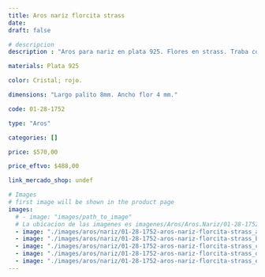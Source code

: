```yaml
---
title: Aros nariz florcita strass
date: 
draft: false

# descripcion
description : "Aros para nariz en plata 925. Flores en strass. Traba con la bolita. Precio por unidad."

materials: Plata 925

color: Cristal; rojo.

dimensions: "Largo palito 8mm. Ancho flor 4 mm."

code: 01-28-1752

type: "Aros"

categories: []

price: $570,00

price_eftvo: $488,00

link_mercado_shop: undef

# Images
# first image will be shown in the product page
images:
  # - image: "images/path_to_image"
  # La ubicacion de las imagenes es imagenes/Aros/Aros.Nariz/01-28-1752-aros-nariz-florcita-strass
  - image: "./images/aros/nariz/01-28-1752-aros-nariz-florcita-strass_a.jpg"
  - image: "./images/aros/nariz/01-28-1752-aros-nariz-florcita-strass_b.jpg"
  - image: "./images/aros/nariz/01-28-1752-aros-nariz-florcita-strass_c.jpg"
  - image: "./images/aros/nariz/01-28-1752-aros-nariz-florcita-strass_d.jpg"
  - image: "./images/aros/nariz/01-28-1752-aros-nariz-florcita-strass_e.jpg"
---
```

